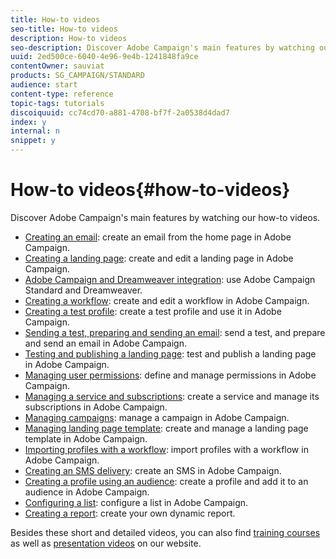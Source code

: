 ```yaml
---
title: How-to videos
seo-title: How-to videos
description: How-to videos
seo-description: Discover Adobe Campaign's main features by watching our how-to videos.
uuid: 2ed500ce-6040-4e96-9e4b-1241848fa9ce
contentOwner: sauviat
products: SG_CAMPAIGN/STANDARD
audience: start
content-type: reference
topic-tags: tutorials
discoiquuid: cc74cd70-a881-4708-bf7f-2a0538d4dad7
index: y
internal: n
snippet: y
---
```


# How-to videos{#how-to-videos}

Discover Adobe Campaign's main features by watching our how-to videos.

* [Creating an email](https://helpx.adobe.com/campaign/kt/acs/using/acs-create-email-from-homepage-feature-video-use.html): create an email from the home page in Adobe Campaign.
* [Creating a landing page](https://helpx.adobe.com/campaign/kt/acs/using/acs-create-edit-landing-page-feature-video-use.html): create and edit a landing page in Adobe Campaign.
* [Adobe Campaign and Dreamweaver integration](https://docs.campaign.adobe.com/doc/standard/en/Videos/ACS_Dreamweaver.mp4): use Adobe Campaign Standard and Dreamweaver. 
* [Creating a workflow](https://helpx.adobe.com/campaign/kt/acs/using/acs-create-workflow-feature-video-use.html): create and edit a workflow in Adobe Campaign.
* [Creating a test profile](https://helpx.adobe.com/campaign/kt/acs/using/acs-test-profiles-feature-video-use.html): create a test profile and use it in Adobe Campaign.
* [Sending a test, preparing and sending an email](https://helpx.adobe.com/campaign/kt/acs/using/acs-sending-test-preparing-sending-email-feature-video-use.html): send a test, and prepare and send an email in Adobe Campaign.
* [Testing and publishing a landing page](https://helpx.adobe.com/campaign/kt/acs/using/acs-create-edit-landing-page-feature-video-use.html): test and publish a landing page in Adobe Campaign.
* [Managing user permissions](https://helpx.adobe.com/campaign/kt/acs/using/acs-user-access-rights-feature-video-use.html): define and manage permissions in Adobe Campaign.
* [Managing a service and subscriptions](https://helpx.adobe.com/campaign/kt/acs/using/acs-services-and-subscriptions-feature-video-use.html): create a service and manage its subscriptions in Adobe Campaign.
* [Managing campaigns](https://helpx.adobe.com/campaign/kt/acs/using/acs-managing-campaigns-feature-video-use.html): manage a campaign in Adobe Campaign.
* [Managing landing page template](https://docs.campaign.adobe.com/doc/standard/en/Videos/LP_template_configuration.mp4): create and manage a landing page template in Adobe Campaign.
* [Importing profiles with a workflow](https://docs.campaign.adobe.com/doc/standard/en/Videos/importing_profiles.mp4): import profiles with a workflow in Adobe Campaign.
* [Creating an SMS delivery](https://docs.campaign.adobe.com/doc/standard/en/Videos/creating_sms.mp4): create an SMS in Adobe Campaign.
* [Creating a profile using an audience](https://docs.campaign.adobe.com/doc/standard/en/Videos/creating_profile_using_audience.mp4): create a profile and add it to an audience in Adobe Campaign.
* [Configuring a list](https://docs.campaign.adobe.com/doc/standard/en/Videos/configuring_list_ACS.mp4): configure a list in Adobe Campaign.
* [Creating a report](https://helpx.adobe.com/campaign/kt/acs/using/acs-creating-a-dynamic-report-feature-video-use.html): create your own dynamic report.

Besides these short and detailed videos, you can also find [training courses](https://training.adobe.com/training/courses.html) as well as [presentation videos](http://www.adobe.com/training/video.html) on our website.
